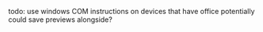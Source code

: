 todo: use windows COM instructions on devices that have office
potentially could save previews alongside?
